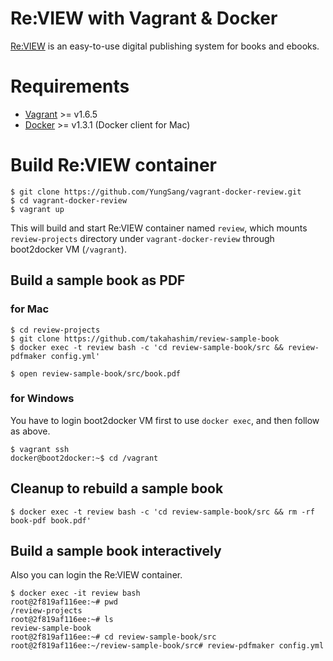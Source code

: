 # Re:VIEW with Vagrant & Docker

[Re:VIEW](https://github.com/kmuto/review) is an easy-to-use digital publishing system for books and ebooks.

# Requirements

- [Vagrant](https://www.vagrantup.com/) >= v1.6.5
- [Docker](https://www.docker.com/) >= v1.3.1 (Docker client for Mac)

# Build Re:VIEW container

```
$ git clone https://github.com/YungSang/vagrant-docker-review.git
$ cd vagrant-docker-review
$ vagrant up
```
This will build and start Re:VIEW container named `review`, which mounts `review-projects` directory under `vagrant-docker-review` through boot2docker VM (`/vagrant`).

## Build a sample book as PDF

### for Mac

```
$ cd review-projects
$ git clone https://github.com/takahashim/review-sample-book
$ docker exec -t review bash -c 'cd review-sample-book/src && review-pdfmaker config.yml'
```

```
$ open review-sample-book/src/book.pdf
```

### for Windows

You have to login boot2docker VM first to use `docker exec`, and then follow as above.

```
$ vagrant ssh
docker@boot2docker:~$ cd /vagrant
```


## Cleanup to rebuild a sample book

```
$ docker exec -t review bash -c 'cd review-sample-book/src && rm -rf book-pdf book.pdf'
```

## Build a sample book interactively

Also you can login the Re:VIEW container.

```
$ docker exec -it review bash
root@2f819af116ee:~# pwd
/review-projects
root@2f819af116ee:~# ls
review-sample-book
root@2f819af116ee:~# cd review-sample-book/src
root@2f819af116ee:~/review-sample-book/src# review-pdfmaker config.yml
```


